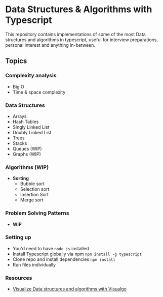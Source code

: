 # Data Structures & Algorithms with Typescript

This repository contains implementations of some of the most Data structures and algorithms in typescript, useful for interview preparations, personal interest and anything in-between.

## Topics

### Complexity analysis
- Big O
- Time & space complexity

### Data Structures
- Arrays
- Hash Tables
- Singly Linked List
- Doubly Linked List
- Trees
- Stacks
- Queues (WIP)
- Graphs (WIP)

### Algorithms (WIP)
- **Sorting**
  - Bubble sort
  - Selection sort
  - Insertion Sort
  - Merge sort

### Problem Solving Patterns
- **WIP**

### Setting up
- You'd need to have `node js` installed
- Install Typescript globally via npm `npm install -g typescript`
- Clone repo and install dependencies `npm install`
- Run files individually

### Resources
- [Visualize Data structures and algorithms with Visualgo](https://visualgo.net/en)


